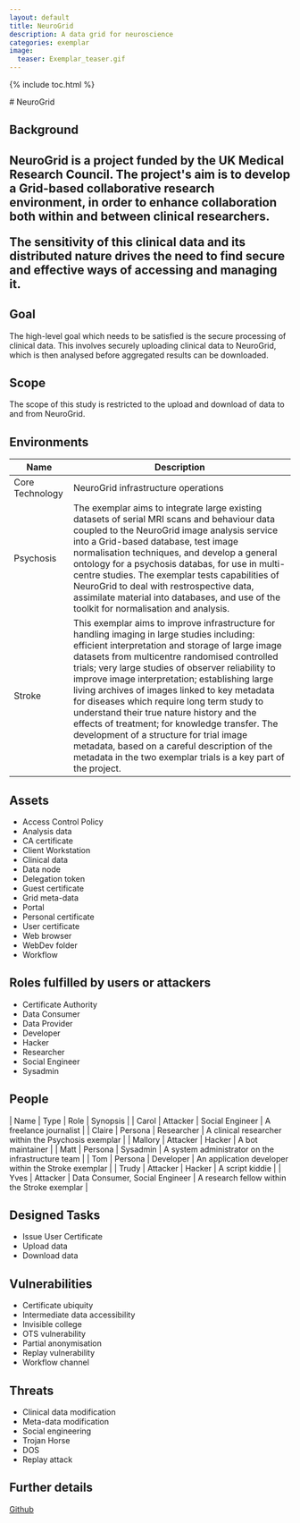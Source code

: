 ```yaml
---
layout: default
title: NeuroGrid
description: A data grid for neuroscience
categories: exemplar
image:
  teaser: Exemplar_teaser.gif
---
```


{% include toc.html %}

# NeuroGrid

<h2>Background<h2>

NeuroGrid is a project funded by the UK Medical Research Council.  The project's aim is to develop a Grid-based collaborative research environment, in order to enhance collaboration both within and between clinical researchers.

The sensitivity of this clinical data and its distributed nature drives the need to find secure and effective ways of accessing and managing it.

<h2>Goal</h2>

The high-level goal which needs to be satisfied is the secure processing of clinical data.  This involves securely uploading clinical data to NeuroGrid, which is then analysed before aggregated results can be downloaded.

<h2>Scope</h2>

The scope of this study is restricted to the upload and download of data to and from NeuroGrid.


<h2>Environments</h2>

| Name | Description |
| ---- | ----------- |
| Core Technology | NeuroGrid infrastructure operations |
| Psychosis | The exemplar aims to integrate large existing datasets of serial MRI scans and behaviour data coupled to the NeuroGrid image analysis service into a Grid-based database, test image normalisation techniques, and develop a general ontology for a psychosis databas, for use in multi-centre studies.  The exemplar tests capabilities of NeuroGrid to deal with restrospective data, assimilate material into databases, and use of the toolkit for normalisation and analysis.|
| Stroke | This exemplar aims to improve infrastructure for handling imaging in large studies including: efficient interpretation and storage of large image datasets from multicentre randomised controlled trials; very large studies of observer reliability to improve image interpretation; establishing large living archives of images linked to key metadata for diseases which require long term study to understand their true nature history and the effects of treatment; for knowledge transfer. The development of a structure for trial image metadata, based on a careful description of the metadata in the two exemplar trials is a key part of the project. |

<h2>Assets</h2>

* Access Control Policy
* Analysis data
* CA certificate
* Client Workstation
* Clinical data
* Data node
* Delegation token
* Guest certificate
* Grid meta-data
* Portal
* Personal certificate
* User certificate
* Web browser
* WebDev folder
* Workflow

<h2>Roles fulfilled by users or attackers</h2>

* Certificate Authority
* Data Consumer
* Data Provider
* Developer
* Hacker
* Researcher
* Social Engineer
* Sysadmin

<h2>People</h2>

| Name | Type | Role | Synopsis |
| Carol | Attacker | Social Engineer | A freelance journalist |
| Claire | Persona | Researcher | A clinical researcher within the Psychosis exemplar |
| Mallory | Attacker | Hacker | A bot maintainer |
| Matt | Persona | Sysadmin | A system administrator on the infrastructure team |
| Tom | Persona | Developer | An application developer within the Stroke exemplar |
| Trudy | Attacker | Hacker | A script kiddie |
| Yves | Attacker | Data Consumer, Social Engineer | A research fellow within the Stroke exemplar |

<h2>Designed Tasks</h2>

* Issue User Certificate
* Upload data
* Download data

<h2>Vulnerabilities</h2>

* Certificate ubiquity
* Intermediate data accessibility
* Invisible college
* OTS vulnerability
* Partial anonymisation
* Replay vulnerability
* Workflow channel

<h2>Threats</h2>

* Clinical data modification
* Meta-data modification
* Social engineering
* Trojan Horse
* DOS
* Replay attack

<h2>Further details</h2>

[Github](https://github.com/failys/CAIRIS/tree/master/cairis/examples/exemplars/NeuroGrid)
